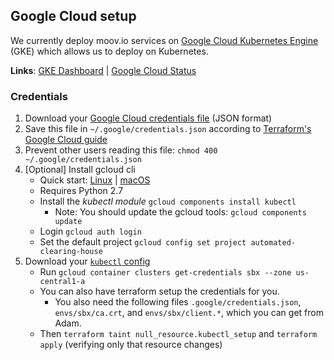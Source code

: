 ## Google Cloud setup

We currently deploy moov.io services on [Google Cloud Kubernetes Engine](https://console.cloud.google.com/apis/credentials/serviceaccountkey?project=automated-clearing-house) (GKE) which allows us to deploy on Kubernetes.

**Links**: [GKE Dashboard](https://console.cloud.google.com/kubernetes/list) | [Google Cloud Status](https://status.cloud.google.com/)

### Credentials

1. Download your [Google Cloud credentials file](https://console.cloud.google.com/apis/credentials/serviceaccountkey) (JSON format)
1. Save this file in `~/.google/credentials.json` according to [Terraform's Google Cloud guide](https://www.terraform.io/docs/providers/google/index.html#configuration-reference)
  1. Prevent other users reading this file: `chmod 400 ~/.google/credentials.json`
1. [Optional] Install gcloud cli
   - Quick start: [Linux](https://cloud.google.com/sdk/docs/quickstart-linux) | [macOS](https://cloud.google.com/sdk/docs/quickstart-macos)
   - Requires Python 2.7
   - Install the *kubectl module* `gcloud components install kubectl`
     - Note: You should update the gcloud tools: `gcloud components update`
   - Login `gcloud auth login`
   - Set the default project `gcloud config set project automated-clearing-house`
1. Download your [`kubectl` config](https://console.cloud.google.com/kubernetes/list)
   - Run `gcloud container clusters get-credentials sbx --zone us-central1-a`
   - You can also have terraform setup the credentials for you.
     - You also need the following files `.google/credentials.json`, `envs/sbx/ca.crt`, and `envs/sbx/client.*`, which you can get from Adam.
   - Then `terraform taint null_resource.kubectl_setup` and `terraform apply` (verifying only that resource changes)
